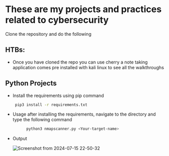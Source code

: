 # These are my projects and practices related to cybersecurity 

Clone the repository and do the following

## HTBs:
- Once you have cloned the repo you can use cherry a note taking application comes pre installed with kali linux to see all the walkthroughs
## Python Projects
- Install the requirements using pip command
   ```bash
    pip3 install -r requirements.txt
- Usage
  after installing the requirements, navigate to the directory and type the following command
  ```bash
        python3 nmapscanner.py <Your-target-name>

- Output
  
  ![Screenshot from 2024-07-15 22-50-32](https://github.com/user-attachments/assets/ec1d86e6-ac11-4458-b44a-52d135a5eba1)
